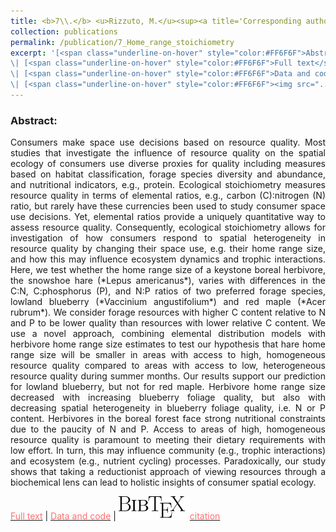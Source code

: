 ```yaml
---
title: <b>7\\.</b> <u>Rizzuto, M.</u><sup><a title='Corresponding author'>✉</a></sup>, Leroux, S.J., Vander Wal, E., Richmond, I. C., Heckford, T. R., Balluffi-Fry, J., Wiersma, Y. F. (2020). **Forage stoichiometry predicts the home range size of a small terrestrial herbivore.** bioRxiv. <img src='../images/preprint.png'>
collection: publications
permalink: /publication/7_Home_range_stoichiometry
excerpt: '[<span class="underline-on-hover" style="color:#FF6F6F">Abstract</span>](../publication/7_Home_range_stoichiometry)
\| [<span class="underline-on-hover" style="color:#FF6F6F">Full text</span>](https://doi.org/10.1101/2020.08.13.248831)
\| [<span class="underline-on-hover" style="color:#FF6F6F">Data and code</span>](https://doi.org/10.6084/m9.figshare.12798296)
\| [<span class="underline-on-hover" style="color:#FF6F6F"><img src="../images/bibtex.svg">citation</span>](../bibtex/7_Home_range_stoichiometry.bib)'
---
```


### Abstract:

<p style='text-align: justify;'>
Consumers make space use decisions based on resource quality. Most studies that investigate the influence of resource quality on the spatial ecology of consumers use diverse proxies for quality including measures based on habitat classification, forage species diversity and abundance, and nutritional indicators, e.g., protein. Ecological stoichiometry measures resource quality in terms of elemental ratios, e.g., carbon (C):nitrogen (N) ratio, but rarely have these currencies been used to study consumer space use decisions. Yet, elemental ratios provide a uniquely quantitative way to assess resource quality. Consequently, ecological stoichiometry allows for investigation of how consumers respond to spatial heterogeneity in resource quality by changing their space use, e.g. their home range size, and how this may influence ecosystem dynamics and trophic interactions. Here, we test whether the home range size of a keystone boreal herbivore, the snowshoe hare (*Lepus americanus*), varies with differences in the C:N, C:phosphorus (P), and N:P ratios of two preferred forage species, lowland blueberry (*Vaccinium angustifolium*) and red maple (*Acer rubrum*). We consider forage resources with higher C content relative to N and P to be lower quality than resources with lower relative C content. We use a novel approach, combining elemental distribution models with herbivore home range size estimates to test our hypothesis that hare home range size will be smaller in areas with access to high, homogeneous resource quality compared to areas with access to low, heterogeneous resource quality during summer months. Our results support our prediction for lowland blueberry, but not for red maple. Herbivore home range size decreased with increasing blueberry foliage quality, but also with decreasing spatial heterogeneity in blueberry foliage quality, i.e. N or P content. Herbivores in the boreal forest face strong nutritional constraints due to the paucity of N and P. Access to areas of high, homogeneous resource quality is paramount to meeting their dietary requirements with low effort. In turn, this may influence community (e.g., trophic interactions) and ecosystem (e.g., nutrient cycling) processes. Paradoxically, our study shows that taking a reductionist approach of viewing resources through a biochemical lens can lead to holistic insights of consumer spatial ecology.
</p>

[<span class="underline-on-hover" style="color:#FF6F6F">Full text</span>](https://doi.org/10.1101/2020.08.13.248831)
\| [<span class="underline-on-hover" style="color:#FF6F6F">Data and code</span>](https://doi.org/10.6084/m9.figshare.12798296)
\| [<span class="underline-on-hover" style="color:#FF6F6F"><img src="../images/bibtex.svg">citation</span>](../bibtex/7_Home_range_stoichiometry.bib)
